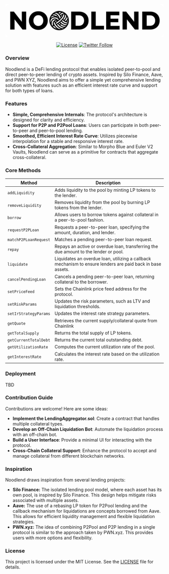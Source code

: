 <div align="center">
  <img style="border-radius=25px; max-height=160px;" src="./banner.png" />
  <p>
    <a href="https://opensource.org/licenses/MIT"><img alt="License" src="https://img.shields.io/github/license/pde-rent/noodlend?style=social" /></a>
    <a href="https://twitter.com/jake_the_slug"><img alt="Twitter Follow" src="https://img.shields.io/twitter/follow/jake_the_slug?label=@JakeTheSlug&style=social"></a>
  </p>
</div>

### Overview

Noodlend is a DeFi lending protocol that enables isolated peer-to-pool and direct peer-to-peer lending of crypto assets. Inspired by Silo Finance, Aave, and PWN XYZ, Noodlend aims to offer a simple yet comprehensive lending solution with features such as an efficient interest rate curve and support for both types of loans.

### Features

- **Simple, Comprehensive Internals**: The protocol's architecture is designed for clarity and efficiency.
- **Support for P2P and P2Pool Loans**: Users can participate in both peer-to-peer and peer-to-pool lending.
- **Smoothed, Efficient Interest Rate Curve**: Utilizes piecewise interpolation for a stable and responsive interest rate.
- **Cross-Collateral Aggregation**: Similar to Morpho Blue and Euler V2 Vaults, Noodlend can serve as a primitive for contracts that aggregate cross-collateral.

### Core Methods

| Method                     | Description                                                                                                 |
|----------------------------|-------------------------------------------------------------------------------------------------------------|
| `addLiquidity`             | Adds liquidity to the pool by minting LP tokens to the lender.                                              |
| `removeLiquidity`          | Removes liquidity from the pool by burning LP tokens from the lender.                                       |
| `borrow`                   | Allows users to borrow tokens against collateral in a peer-to-pool fashion.                                 |
| `requestP2PLoan`           | Requests a peer-to-peer loan, specifying the amount, duration, and lender.                                  |
| `matchP2PLoanRequest`      | Matches a pending peer-to-peer loan request.                                                                |
| `repay`                    | Repays an active or overdue loan, transferring the due amount to the lender or pool.                        |
| `liquidate`                | Liquidates an overdue loan, utilizing a callback mechanism to ensure lenders are paid back in base assets.  |
| `cancelPendingLoan`        | Cancels a pending peer-to-peer loan, returning collateral to the borrower.                                  |
| `setPriceFeed`             | Sets the Chainlink price feed address for the protocol.                                                     |
| `setRiskParams`            | Updates the risk parameters, such as LTV and liquidation thresholds.                                        |
| `setIrStrategyParams`      | Updates the interest rate strategy parameters.                                                              |
| `getQuote`                 | Retrieves the current supply/collateral quote from Chainlink                                                |
| `getTotalSupply`           | Returns the total supply of LP tokens.                                                                      |
| `getCurrentTotalDebt`      | Returns the current total outstanding debt.                                                                 |
| `getUtilizationRate`       | Computes the current utilization rate of the pool.                                                          |
| `getInterestRate`          | Calculates the interest rate based on the utilization rate.                                                 |

### Deployment
TBD

### Contribution Guide

Contributions are welcome! Here are some ideas:

- **Implement the LendingAggregator.sol**: Create a contract that handles multiple collateral types.
- **Develop an Off-Chain Liquidation Bot**: Automate the liquidation process with an off-chain bot.
- **Build a User Interface**: Provide a minimal UI for interacting with the protocol.
- **Cross-Chain Collateral Support**: Enhance the protocol to accept and manage collateral from different blockchain networks.

### Inspiration

Noodlend draws inspiration from several lending projects:

- **Silo Finance:**  The isolated lending pool model, where each asset has its own pool, is inspired by Silo Finance. This design helps mitigate risks associated with multiple assets.
- **Aave:** The use of a rebasing LP token for P2Pool lending and the callback mechanism for liquidations are concepts borrowed from Aave. This allows for efficient liquidity management and flexible liquidation strategies.
- **PWN.xyz:** The idea of combining P2Pool and P2P lending in a single protocol is similar to the approach taken by PWN.xyz. This provides users with more options and flexibility.

### License

This project is licensed under the MIT License. See the [LICENSE](LICENSE) file for details.
